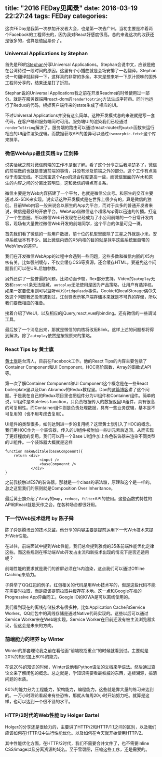 title: "2016 FEDay见闻录"
date: 2016-03-19 22:27:24
tags: FEDay
categories:
---

这次FEDay是我第一次参加开发者大会，也是第一次去广州。当初主要是冲着两个Facebook的工程师去的，因为我对React好感度很高。总的来说这次的收获还是很多的，也算是值回票价了。

<!--more-->

### Universal Applications by Stephan
首先是FB的[Stephan](https://twitter.com/stopachka)分享Universal Applications。Stephan会说中文，应该是他在台湾待过一段时间的原因。这里有个小插曲就是会场安排了一名翻译，Stephan说一句翻译就翻译一下，这样真的非常的多余。本来是想来听一下原汁原味的国外工程师分享的，结果还是打了折扣。

Stephan说的Universal Applications我之前在开发Readme的时候使用过一部分。就是在服务器端用react-dom的`renderToString`方法生成字符串。同时也运行了Redux的代码，根据客户端传来的state生成了相应的UI。

不过Universal Applications并没有这么简单。这种开发模式总的来说就是写一套代码，在客户端和服务端同时可用。服务端UI的渲染我们已经通过`renderToString`解决了。服务端的路由可以通过react-router的`match`函数来运行相应的UI组件渲染逻辑。而数据获取API的差异可以通过`isomorphic-fetch`这个库来抹平。


### 微信WebApp最佳实践 by 江剑锋

说实话我之前对微信前端的工作不是很了解。看了这个分享之后我清楚多了，微信的前端做的也就是普通前端的事情，并没有涉及前端之外的部分。这个工作有点类似于淘宝无线。不过淘宝这个App的混合程度更高一些，而微信里面的Web和原生的内容之间的分离比较明显，这和微信的特点有关系。

微信主要是为Web内容搭建了一个平台，也就是微信公众号。和原生的交互主要通过JS-SDK来实现。说实话这种开发模式是在世界上很少有的，算是微信的独创。目前Web内容一般来说会以原生的App为平台，而对于众多的普通开发者来说，微信是最好的开放平台。WebApp借微信这个超级App得以迅速的传播。打造了一个生态圈。所以微信Web开发现在已经成为了小公司前端的一个日常开发内容，现场有大量做过微信Web开发的前端同学，这个平台的体量可见一斑。

首先我们看了微信的一些用户数据，前十位的机型里面除了三星之外就是小米。安卓系统版本有不少。因此微信内嵌的X5内核的目的就是抹平这些系统里自带的WebView的差异。

我们在开发微信WebApp的过程中会遇到一些问题，这些多数和微信内嵌的X5内核有关。比如强制缓存，不仅会缓存CSS等资源，还会缓存HTML。要避免这个问题我们可以在URL后加参数。

另外还讲了一些普遍的问题，比如动画卡顿，flex部分支持。Video的`autoplay`无效和`control`条无法隐藏，`autoplay`无法使用是因为产品策略，让用户有选择权。如果一定要使用则可以监听`WXJSBridgeReady`事件。Cookie和localStorage偶尔失效这个问题我还没有遇到过，江剑锋表示客户端存储本来就是不可靠的存储，所以我们要做相应的准备。

接着介绍了WeUI，以及相应的jQuery,react,vue的binding。还有微信的一些调试工具。

最后放了一个消息出来，那就是微信的内核将改用Blink。这样上述的问题都将得到解决，除了`autoplay`依然是按照原来的策略。

### React Tips by 黄士旗

[黄士旗](https://twitter.com/huang47)是台湾人，目前在Facebook工作。他的React Tips的内容主要包括了Container Component和UI Component，HOC高阶函数，Array的函数式API等。

第一次了解Container Component和UI Component这个概念是在一些React boilerplate里以及Dan Abramov的Redux教程里。Dan的[这篇博客](https://medium.com/@dan_abramov/smart-and-dumb-components-7ca2f9a7c7d0#.kv5gzrgje)讲了这个问题。于是我在自己的Redux项目里也把组件分为UI组件和Container组件。简单的说，UI组件是Stateless function，只负责根据传入的数据返回UI组件，具有很高的可复用性。而Container组件则是负责处理数据，具有一些业务逻辑，基本是不可复用的（也不用考虑去复用）。

UI组件的类型很多，如何达到进一步的复用呢？这里黄士旗引入了HOC的概念。我们用HOC作为一个装饰器，传入的UI组件被附加一些UI元素后返回，从而实现了更好程度的复用。我们可以用一个Base UI组件加上各色装饰器来渲染不同类型的UI组件。一个装饰器大概就是这样

````
function makeEditale(baseCompoennt){
	return <div>
				<input />
				<baseCompoennt />
			</div>
}
````

之前我接触过ES7的装饰器，那就是一个class的语法糖，原理和这个是一样的。总之这里我们的原则就是Composition Over Inheritance。

最后黄士旗介绍了Array的`map`，`reduce`，`filter`API的使用。这些函数式特性的API和React就是天作之合。在各种场合都很好用。


### 下一代Web技术运用 by 陈子舜

陈子舜是腾讯云的技术总监，他分享的内容主要是提前运用下一代Web技术来提升Web性能。

在过往，前端面试中提到Web性能，我们总会提到雅虎的35条前端性能优化定律这些。而这些规则在移动端Web开发占主流和新技术出现的情况下是否还适用呢？

前端性能的要求就是我们的首屏必须在1s内渲染，这点我们可以通过Offline Caching来助力。

子舜举了QQ红包的例子。红包相关的代码是用Web技术写的，但是这些代码不能在需要时拉取，而是应该提前拉取并缓存在本地。这一点和Google在推的Progressive App异曲同工。Google IO的IOWA是可以离线使用的。

我们看到现在的离线存储技术有很多种，比如Application Cache和Service Worker。QQ红包中的离线存储是通过Native代码实现的。这些以后可以通过Service Worker来在Web端实现。Service Worker在目前还没有被主流浏览器实现，但这会是未来的方向。

### 前端能力的培养 by Winter

Winter的那套理论我之前在看他画“前端校招重点“的时候就看到过。主要就是20%的知识加上80%的能力。

在说20%的知识的时候，Winter说他看Python语法的文档来学语法。然后通过查论文来了解闭包的概念。总之就是，学知识需要看最权威的东西，追根溯源，搞清问题的本质。

80%的能力分为工程能力，架构能力，编程能力。这些就是靠大量的练习来达到的。一万小时理论看起来有些恐怖，那就从每周20小时开始努力吧。就算是这样，也可以达到一个很不错的水平。

### HTTP/2时代的Web性能 by Holger Bartel

Holger的分享还是很给力的，主要讲了HTTP/2和HTTP/1.1之间的区别，以及我们应该如何在HTTP/2中进行性能优化。以及如何在今天就开始使用HTTP/2。

其中性能优化方面，在HTTP/2时代，我们不需要合并文件了，也不需要inline CSS/image以及分离资源的域名。至于雪碧图，压缩这些工序，还是需要的。

























